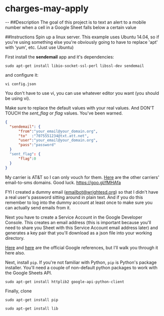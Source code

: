 # charges-may-apply
--
##Description
The goal of this project is to text an alert to a mobile number when a cell in a Google Sheet falls below a certain value


##Instructions
Spin up a linux server. This example uses Ubuntu 14.04, so if you're using something else you're obviously going to have to replace 'apt' with 'yum', etc. (Just use Ubuntu)

First install the **sendemail** app and it's dependencies:

`sudo apt-get install libio-socket-ssl-perl libssl-dev sendemail`

and configure it:

`vi config.json`

You don't have to use vi, you can use whatever editor you want (you should be using vi).

Make sure to replace the default values with your real values. And DON'T TOUCH the *sent_flag* or *flag* values. You've been warned.

```json
{
  "sendemail": {
      "from":"your_email@your_domain.org",
      "to"  :"7075551234@txt.att.net",
      "user":"your_email@your_domain.org",
      "pass":"password"
  }
  "sent_flag": {
      "flag":0
  }
}
```
My carrier is AT&T so I can only vouch for them. [Here](https://goo.gl/fMHAfa) are the other carriers' email-to-sms domains. Good luck. https://goo.gl/fMHAfa

FYI I created a dummy email (emailbot@wrightesd.org) so that I didn't have a real user's password sitting around in plain text. And if you do this remember to log into the dummy account at least once to make sure you can actually send emails from it.

Next you have to create a Service Account in the Google Developer Console. This creates an email address (this is important because you'll need to share you Sheet with this Service Account email address later) and generates a key pair that you'll download as a json file into your working directory.

[Here](https://developers.google.com/sheets/quickstart/python) and [here](https://developers.google.com/identity/protocols/OAuth2ServiceAccount) are the official Google references, but I'll walk you through it here also.

Next, install `pip`. If you're not familiar with Python, `pip` is Python's package installer. You'll need a couple of non-default python packages to work with the Google Sheets API.

`sudo apt-get install httplib2 google-api-python-client`

Finally, clone

`sudo apt-get install pip`

`sudo apt-get install lib`
